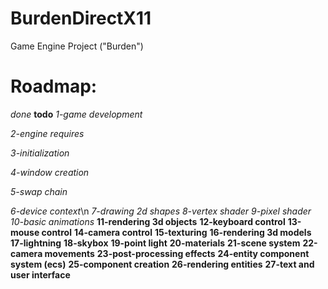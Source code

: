 # BurdenDirectX11
Game Engine Project ("Burden")

# **Roadmap:**
*done*
**todo**
*1-game development*

*2-engine requires*

*3-initialization*

*4-window creation*

*5-swap chain*

*6-device context*\n
*7-drawing 2d shapes*
*8-vertex shader*
*9-pixel shader*
*10-basic animations*
**11-rendering 3d objects**
**12-keyboard control**
**13-mouse control**
**14-camera control**
**15-texturing**
**16-rendering 3d models**
**17-lightning**
**18-skybox**
**19-point light**
**20-materials**
**21-scene system**
**22-camera movements**
**23-post-processing effects**
**24-entity component system (ecs)**
**25-component creation**
**26-rendering entities**
**27-text and user interface**
